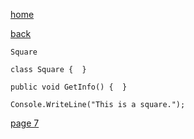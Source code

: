 [home](./page01.md)

[back](./page05.md)

```
Square
```

```
class Square {  }
```

```
public void GetInfo() {  }
```

```
Console.WriteLine("This is a square.");
```

[page 7](./page07.md)
